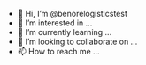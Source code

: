 - 👋 Hi, I’m @benorelogisticstest
- 👀 I’m interested in ...
- 🌱 I’m currently learning ...
- 💞️ I’m looking to collaborate on ...
- 📫 How to reach me ...

<!---
benorelogisticstest/benorelogisticstest is a ✨ special ✨ repository because its `README.md` (this file) appears on your GitHub profile.
You can click the Preview link to take a look at your changes.
--->
